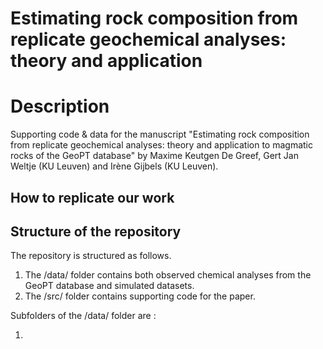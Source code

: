 # Estimating rock composition from replicate geochemical analyses: theory and application

# Description

Supporting code &amp; data for the manuscript "Estimating rock composition from replicate geochemical analyses: theory and application to magmatic rocks of the GeoPT database" by Maxime Keutgen De Greef, Gert Jan Weltje (KU Leuven) and Irène Gijbels (KU Leuven).


## How to replicate our work 


## Structure of the repository

The repository is structured as follows. 

1. The /data/ folder contains both observed chemical analyses from the GeoPT database and simulated datasets.
2. The /src/ folder contains supporting code for the paper.

Subfolders of the /data/ folder are :

1. 


